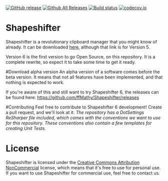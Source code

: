 [![GitHub release](https://img.shieldsio/github/release/ffMathy/Shapeshifter.svg)](https://github.com/ffMathy/Shapeshifter/releases/latest)
[![Github All Releases](https://img.shields.io/github/downloads/ffMathy/Shapeshifter/total.svg)](https://github.com/ffMathy/Shapeshifter/releases)
[![Build status](https://ci.appveyor.com/api/projects/status/hnhqpn0rwcsvccng/branch/master?svg=true)](https://ci.appveyor.com/project/ffMathy/shapeshifter/branch/master)
[![codecov.io](https://codecov.io/github/ffMathy/Shapeshifter/coverage.svg?branch=master)](https://codecov.io/github/ffMathy/Shapeshifter?branch=master)
 
# Shapeshifter
Shapeshifter is a revolutionary clipboard manager that you might know of already. It can be downloaded [here](http://flamefusion.net/software/shapeshifter),
although that link is for Version 5. 

Version 6 is the first version to go Open Source, on this repository. It is a complete rewrite, so expect it to take some time to get it ready.

#Download alpha version
An alpha version of a software comes before the beta version. It means that not all features have been implemented, and that nothing is expected to work.

If you're aware of this and still want to try Shapeshifter 6, the releases can be found here: https://github.com/ffMathy/Shapeshifter/releases

#Contributing
Feel free to contribute to Shapeshifter 6 development! Create a pull request, and we'll look at it. *The repository has a DotSettings ReSharper file included, which comes with the conventions we want to use for this repository. These conventions also contain a few templates for creating Unit Tests.*

# License
Shapeshifter is licensed under the 
[Creative Commons Attribution NonCommercial](https://tldrlegal.com/license/creative-commons-attribution-noncommercial-(cc-nc)) license, which means that it's free to use
for personal use.
If you want to use Shapeshifter for commercial use, feel free to contact us.
